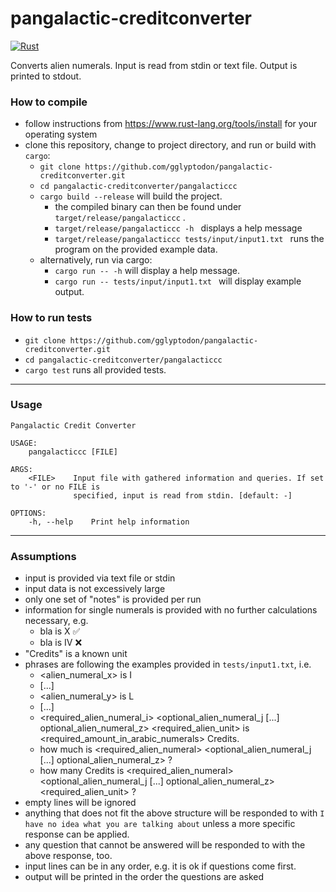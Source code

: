 # pangalactic-creditconverter

[![Rust](https://github.com/gglyptodon/pangalactic-creditconverter/actions/workflows/rust.yml/badge.svg)](https://github.com/gglyptodon/pangalactic-creditconverter/actions/workflows/rust.yml)

Converts alien numerals.
Input is read from stdin or text file.
Output is printed to stdout.

### How to compile ###
- follow instructions from https://www.rust-lang.org/tools/install for your operating system
- clone this repository, change to project directory, and run or build with ``cargo``: 
  - ``git clone https://github.com/gglyptodon/pangalactic-creditconverter.git``
  - ``cd pangalactic-creditconverter/pangalacticcc``
  - ``cargo build --release`` will build the project.
    - the compiled binary can then be found under ``target/release/pangalacticcc`` .
    - ``target/release/pangalacticcc -h `` displays a help message
    - ``target/release/pangalacticcc tests/input/input1.txt `` runs the program on the provided example data.
  - alternatively, run via cargo:  
    - ``cargo run -- -h`` will display a help message.
    - ``cargo run -- tests/input/input1.txt `` will display example output.


### How to run tests ###
- ``git clone https://github.com/gglyptodon/pangalactic-creditconverter.git``
- ``cd pangalactic-creditconverter/pangalacticcc``
- ``cargo test`` runs all provided tests.

----

### Usage ###

```
Pangalactic Credit Converter

USAGE:
    pangalacticcc [FILE]

ARGS:
    <FILE>    Input file with gathered information and queries. If set to '-' or no FILE is
              specified, input is read from stdin. [default: -]

OPTIONS:
    -h, --help    Print help information

```

---
### Assumptions ###
- input is provided via text file or stdin
- input data is not excessively large
- only one set of "notes" is provided per run
- information for single numerals is provided with no further calculations necessary, e.g.
  - bla is X ✅
  - bla is IV ❌
- "Credits" is a known unit
- phrases are following the examples provided in ``tests/input1.txt``, i.e.
  - <alien_numeral_x> is I
  - [...]
  - <alien_numeral_y> is L 
  - [...]
  - <required_alien_numeral_i>  <optional_alien_numeral_j [...] optional_alien_numeral_z> <required_alien_unit> is <required_amount_in_arabic_numerals> Credits.
  - how much is <required_alien_numeral> <optional_alien_numeral_j [...] optional_alien_numeral_z> ?
  - how many Credits is <required_alien_numeral> <optional_alien_numeral_j [...] optional_alien_numeral_z> <required_alien_unit> ?
- empty lines will be ignored    
- anything that does not fit the above structure will be responded to with ``I have no idea what you are talking about`` unless a more specific response can be applied.
- any question that cannot be answered will be responded to with the above response, too.
- input lines can be in any order, e.g. it is ok if questions come first.
- output will be printed in the order the questions are asked
 
